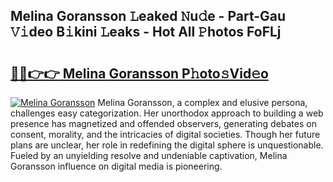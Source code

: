 ## Melina Goransson 𝙻eaked 𝙽u𝚍e - Part-Gau 𝚅𝚒deo B𝚒kini 𝙻eaks - Hot All 𝙿hotos FoFLj

# <h2><a href="http://ld0b4xb.urlbe.top/?page=Melina+Goransson">🔗🔗👉👉 Melina Goransson P𝚑oto𝚜Vid𝚎o</a></h2>

[![Melina Goransson](https://i.imgur.com/eBuTRDB.gif)](http://ld0b4xb.urlbe.top/?page=Melina+Goransson)
Melina Goransson, a complex and elusive persona, challenges easy categorization. Her unorthodox approach to building a web presence has magnetized and offended observers, generating debates on consent, morality, and the intricacies of digital societies. Though her future plans are unclear, her role in redefining the digital sphere is unquestionable. Fueled by an unyielding resolve and undeniable captivation, Melina Goransson influence on digital media is pioneering.
